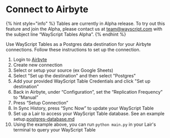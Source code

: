 # Connect to Airbyte

{% hint style="info" %}
Tables are currently in Alpha release. To try out this feature and join the Alpha, please contact us at [team@wayscript.com](mailto:team@wayscript.com) with the subject line “WayScript Tables Alpha”.
{% endhint %}

Use WayScript Tables as a Postgres data destination for your Airbyte connections. Follow these instructions to set up the connection.

1. Login to [Airbyte](https://airbyte.com/)
2. Create new connection
3. Select or setup your source (ex Google Sheets)
4. Select "Set up the destination" and then select  "Postgres"
5. Add your provided WayScript Table Credentials and click "Set up destination"
6. Back in Airbyte, under “Configuration”, set the “Replication Frequency” to “Manual”
7. Press “Setup Connection”
8. In Sync History, press “Sync Now” to update your WayScript Table
9. Set up a Lair to access your WayScript Table database. See an example setup.[postgres-database.md](../../../resources/code-snippets/postgres-database.md "mention")&#x20;
10. Using the example above, you can run `python main.py` in your Lair's terminal to query your WayScript Table
